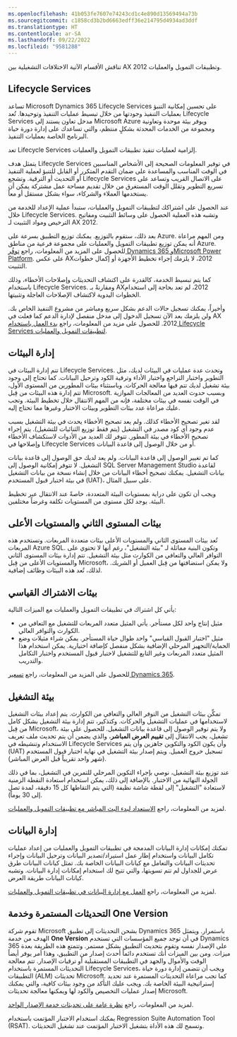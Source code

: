 ```yaml
---
ms.openlocfilehash: 41b053fe7607e74243cd1c4e890d13569494a73b
ms.sourcegitcommit: c1858cd3b2bd6663edff36e214795d4934ad3ddf
ms.translationtype: HT
ms.contentlocale: ar-SA
ms.lasthandoff: 09/22/2022
ms.locfileid: "9581288"
---
```

تناقش الأقسام الآتية الاختلافات التشغيلية بين AX 2012 وتطبيقات التمويل والعمليات.

## <a name="lifecycle-services"></a>Lifecycle Services

تساعد Microsoft Dynamics ‏365 Lifecycle Services على تحسين إمكانية التنبؤ بعمليات التنفيذ وجودتها من خلال تبسيط عمليات التنفيذ وتوحيدها. تُعد Lifecycle Services مدخل تعاون يستند إلى Microsoft Azure ويوفر بيئة موحدة وتعاونية ومجموعة من الخدمات المحدثة بشكلٍ منتظم، والتي تساعدك على إدارة دورة حياة البرنامج الخاصة بعمليات التنفيذ.

تعد Lifecycle Services إلزامية لعمليات تنفيذ تطبيقات التمويل والعمليات.

يتمثل هدف Lifecycle Services في توفير المعلومات الصحيحة إلى الأشخاص المناسبين في الوقت المناسب والمساعدة على ضمان التقدم المتكرر أو القابل للتنبؤ لعملية التنفيذ أو التحديث أو الترقية. وتشجع Lifecycle Services على الاتصال القريب وتساعد على تسريع التطوير وتقلل الوقت المستغرق من خلال تقديم مساحة عمل مشتركة يمكن أن يستخدمها العملاء والشركاء، سواء بشكل مستقل أو معاً.

عند الحصول على اشتراكك لتطبيقات التمويل والعمليات، ستبدأ عملية الإعداد للخدمة من خلال Lifecycle Services. وتشبه هذه العملية الحصول على وسائط التثبيت ومفاتيح الترخيص ومواد التثبيت لـ AX ‏2012.

بعد ذلك، ستقوم بالتوزيع. يمكنك توزيع التطبيق بسرعة على Azure. ومن المهم مراعاة أنه يمكن توزيع تطبيقات التمويل والعمليات على مجموعة فرعية من مناطق Azure. للحصول على المزيد من المعلومات، راجع [توفُر Dynamics 365 وMicrosoft Power Platform](https://dynamics.microsoft.com/geographic-availability/?azure-portal=true). على عكس AX‏ 2012، لا يلزمك إجراء تخطيط الأجهزة أو إكمال خطوات التثبيت.

كما يتم تبسيط الخدمة، كالقدرة على اكتشاف التحديثات وإصلاحات الأخطاء، وذلك باستخدام Lifecycle Services. ومقارنةً بـ AX‏ 2012، لم تعد بحاجة إلى استخدام الخطوات اليدوية لاكتشاف الإصلاحات العاجلة وتثبيتها.

وأخيراً، يمكنك تسجيل حالات الدعم بشكل سريع ومباشر من مشروع التنفيذ الخاص بك. ولن يلزمك بعد الآن تسجيل الدخول إلى مدخل منفصل لإدارة الدعم كما فعلت في AX‏ 2012.
للحصول على مزيد من المعلومات، راجع [بدء العمل باستخدام Lifecycle Services لتطبيقات التمويل والعمليات](/training/modules/get-started-lifecycle-services-finance-operations/?azure-portal=true).

## <a name="environment-management"></a>إدارة البيئات

تتم إدارة البيئات في Lifecycle Services. وتحدث عدة عمليات في البيئات لديك، مثل التطوير واختبار التراجع واختبار الأداء وترقية الكود وترحيل البيانات. كما تحتاج إلى وجود بيئة تشغيل لديك تتم فيها معالجة الحركات. وباستثناء بيئات المطورين من المستوى الأول، تتم إدارة هذه البيئات من قِبل Microsoft. وبسبب حدوث العديد من المعالجات الموازية في الوقت نفسه في بيئات مختلفة، فإنه من المهم الانتقال خلال تخطيط البيئة. وتجب عليك مراعاة عدد بيئات التطوير وبيئات الاختبار وغيرها مما تحتاج إليه.

لقد تغير تصحيح الأخطاء كذلك. ولم يعد تصحيح الأخطاء يحدث في بيئة التشغيل بسبب عدم وجود أي كود مصدر في التشغيل (يتم فقط توزيع الثنائيات للتشغيل). يتم إجراء تصحيح الأخطاء في بيئة المطور. تتوفر لك العديد من الأدوات لاستكشاف الأخطاء وإصلاحها في Lifecycle Services أو من خلال الوصول إلى قاعدة البيانات.

كما تم تغيير الوصول إلى قاعدة البيانات. ولم يعد لديك حق الوصول إلى قاعدة بيانات التشغيل. لا تتوفر إمكانية الوصول إلى SQL Server Management Studio لقاعدة بيانات التشغيل. يمكنك تصحيح أخطاء البيانات من خلال إنشاء نسخة من بيانات التشغيل في بيئة اختبار قبول المستخدم (UAT)، على سبيل المثال.

ويجب أن تكون على دراية بمستويات البيئة المتعددة، خاصةً عند الانتقال عبر تخطيط البيئة. يوجد لكل مستوى من المستويات تكلفة وغرضاً مختلفين.

## <a name="tier-2-and-higher-environments"></a>بيئات المستوى الثاني والمستويات الأعلى

تُعد بيئات المستوى الثاني والمستويات الأعلى بيئات متعددة المربعات. وتستخدم هذه المربعات Azure SQL. وتكون البنية مماثلة لـ "بيئة التشغيل"، رغم أنها لا تحتوي على التوافر العالي والتعافي من الكوارث مثل بيئة التشغيل. تتم إدارة بيئات المستوى الثاني والمستويات الأعلى من قِبل Microsoft، ولا يمكن استضافتها من قِبل العميل أو الشريك. لذلك، تُعد هذه البيئات وظائف إضافية.

## <a name="standard-subscription-environments"></a>بيئات الاشتراك القياسي

يأتي كل اشتراك في تطبيقات التمويل والعمليات مع الميزات التالية:

- مثيل إنتاج واحد لكل مستأجر. يأتي المثيل متعدد المربعات للتشغيل مع التعافي من الكوارث والتوافر العالي.
- مثيل "اختبار القبول القياسي" واحد طوال حياة المستأجر. يمكن شراء مثيلات وضع الحماية/التجهيز المرحلي الإضافية بشكل منفصل كإضافة اختيارية. يمكن استخدام هذا المثيل متعدد المربعات وغير التابع للتشغيل لاختبار قبول المستخدم واختبار التكامل والتدريب.

للحصول على المزيد من المعلومات، راجع [تسعير Dynamics 365](https://dynamics.microsoft.com/pricing/?azure-portal=true).

## <a name="production-environment"></a>بيئة التشغيل

تمكِّن بيئات التشغيل من التوفر العالي والتعافي من الكوارث. يتم إعداد بيئات التشغيل لاستخدامها في عمليات التشغيل والحركات. وكتذكير، تتم إدارة بيئة التشغيل بشكل كامل من قِبل Microsoft، ولا يتم توفير الوصول إلى قاعدة بيانات التشغيل. للحصول على بيئة تشغيل، يجب الانتقال إلى **تقييم العرض المباشر**، والذي يضمن أن يتم تحديث ملف تعريف الاستخدام وتنشيطه في Lifecycle Services وأن يكون الكود والتكوين جاهزين وأن يتم تسجيل خروج العميل. ويتم إصدار بيئة التشغيل في نهاية ‏‫اختبار قبول المستخدم (UAT)‬ (شهر واحد تقريباً قبل العرض المباشر).

عند توزيع بيئة التشغيل، نوصي بإجراء التكوين المرحلي للتمرين في التشغيل، بما في ذلك الجولة النهائية من الاختبار. بالإضافة إلى ذلك، يمكن استخدام استعادة النقطة الزمنية لاستعادة "التشغيل" إلى لقطة شاشة نظيفة (التي يتم التقاطها كل 15 دقيقة، لمدة تصل إلى 30 يوماً).

لمزيد من المعلومات، راجع [الاستعداد لبدء البث المباشر مع تطبيقات التمويل والعمليات](/training/modules/prepare-go-live-finance-operations/?azure-portal=true).

## <a name="data-management"></a>إدارة البيانات

تمكنك إمكانات إدارة البيانات المدمجة في تطبيقات التمويل والعمليات من إعداد عمليات تكامل البيانات واستخدام إطار عمل استيراد/تصدير البيانات وترحيل البيانات وإجراء تحديثات البيانات والتعامل مع كيانات البيانات الخاصة بك. تمثل كيانات البيانات طرق عرض للجداول لم تتم تسويتها، والتي تتيح لك استخدام إمكانات إدارة البيانات. وتشبه كيانات البيانات طريقة العرض.

لمزيد من المعلومات، راجع [العمل مع إدارة البيانات في تطبيقات التمويل والعمليات](/training/modules/work-data-management-finance-operations/?azure-portal=true).

## <a name="continuous-updates-and-one-version"></a>التحديثات المستمرة وخدمة One Version

تقوم شركة Microsoft بشحن التحديثات إلى تطبيق Dynamics 365 باستمرار. ويتمثل الهدف من خدمة **One Version** في أن توجد جميع المؤسسات التي تستخدم Dynamics 365 على الإصدار نفسه وتقوم بتحديث التطبيق بشكل مستمر. وتتمتع هذه الطريقة بعدة ميزات. ومن بين الميزات أنك تستخدم دائماً أحدث إصدار من التطبيق، وهذا أمر يوفر أيضاً الوقت والأموال والجهد في التطبيقات المستقبلية أو ترقيات الإصدار. تتم معالجة التحديثات المستمرة باستخدام Lifecycle Services، ويجب أن تتضمن إدارة دورة حياة التطبيقات (ALM) تحديثات Microsoft. كما تجب مراعاة التحديثات المستمرة عند تحديد إستراتيجية البيئة الخاصة بك. ويجب عليك التأكد من وجود بيئات كافية، والتي يمكنك إصدار عمليات التخصيص والكود لها ويمكنها معالجة تحديثات Microsoft.

لمزيد من المعلومات، راجع [نظرة عامة على تحديثات خدمة الإصدار الواحد](/dynamics365/fin-ops-core/dev-itpro/lifecycle-services/oneversion-overview?azure-portal=true&toc=/dynamics365/commerce/toc.json).

يمكنك استخدام الاختبار المؤتمت باستخدام Regression Suite Automation Tool‏ (RSAT). وتسمح لك هذه الأداة بتشغيل الاختبار المؤتمت عند تشغيل التحديثات.
